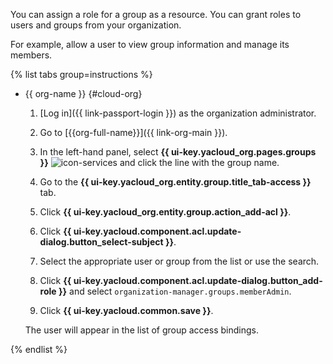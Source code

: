 You can assign a role for a group as a resource. You can grant roles to users and groups from your organization.

For example, allow a user to view group information and manage its members.

{% list tabs group=instructions %}

- {{ org-name }} {#cloud-org}

   1. [Log in]({{ link-passport-login }}) as the organization administrator.

   1. Go to [{{org-full-name}}]({{ link-org-main }}).

   1. In the left-hand panel, select **{{ ui-key.yacloud_org.pages.groups }}** ![icon-services](../../_assets/console-icons/persons.svg) and click the line with the group name.

   1. Go to the **{{ ui-key.yacloud_org.entity.group.title_tab-access }}** tab.

   1. Click **{{ ui-key.yacloud_org.entity.group.action_add-acl }}**.

   1. Click **{{ ui-key.yacloud.component.acl.update-dialog.button_select-subject }}**.

   1. Select the appropriate user or group from the list or use the search.

   1. Click **{{ ui-key.yacloud.component.acl.update-dialog.button_add-role }}** and select `organization-manager.groups.memberAdmin`.

   1. Click **{{ ui-key.yacloud.common.save }}**.

   The user will appear in the list of group access bindings.

{% endlist %}

